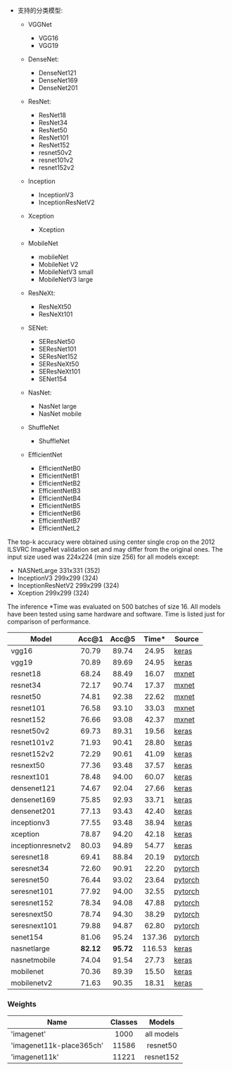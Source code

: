- 支持的分类模型:
    - VGGNet
        - VGG16
        - VGG19
    
    - DenseNet:
        - DenseNet121
        - DenseNet169
        - DenseNet201
            
    - ResNet:
        - ResNet18
        - ResNet34
        - ResNet50
        - ResNet101
        - ResNet152
        - resnet50v2
        - resnet101v2
        - resnet152v2
    
    - Inception
        - InceptionV3
        - InceptionResNetV2
    
    - Xception
        - Xception
        
    - MobileNet
        - mobileNet 
        - MobileNet V2
        - MobileNetV3 small
        - MobileNetV3 large
       
    - ResNeXt:
        - ResNeXt50
        - ResNeXt101
    
    - SENet:
        - SEResNet50
        - SEResNet101
        - SEResNet152
        - SEResNeXt50
        - SEResNeXt101
        - SENet154
        
    - NasNet:
        - NasNet large
        - NasNet mobile
    
    - ShuffleNet
        - ShuffleNet
    
    - EfficientNet
        - EfficientNetB0
        - EfficientNetB1
        - EfficientNetB2
        - EfficientNetB3
        - EfficientNetB4
        - EfficientNetB5
        - EfficientNetB6
        - EfficientNetB7
        - EfficientNetL2
    
The top-k accuracy were obtained using center single crop on the 
2012 ILSVRC ImageNet validation set and may differ from the original ones. 
The input size used was 224x224 (min size 256) for all models except:

 - NASNetLarge 331x331 (352)
 - InceptionV3 299x299 (324)
 - InceptionResNetV2 299x299 (324)
 - Xception 299x299 (324)  

The inference \*Time was evaluated on 500 batches of size 16. 
All models have been tested using same hardware and software. 
Time is listed just for comparison of performance.
          
| Model             |   Acc@1   |   Acc@5   | Time*  | Source                                                       |
| ----------------- | :-------: | :-------: | :----: | ------------------------------------------------------------ |
| vgg16             |   70.79   |   89.74   | 24.95  | [keras](https://github.com/keras-team/keras-applications)    |
| vgg19             |   70.89   |   89.69   | 24.95  | [keras](https://github.com/keras-team/keras-applications)    |
| resnet18          |   68.24   |   88.49   | 16.07  | [mxnet](https://github.com/Microsoft/MMdnn)                  |
| resnet34          |   72.17   |   90.74   | 17.37  | [mxnet](https://github.com/Microsoft/MMdnn)                  |
| resnet50          |   74.81   |   92.38   | 22.62  | [mxnet](https://github.com/Microsoft/MMdnn)                  |
| resnet101         |   76.58   |   93.10   | 33.03  | [mxnet](https://github.com/Microsoft/MMdnn)                  |
| resnet152         |   76.66   |   93.08   | 42.37  | [mxnet](https://github.com/Microsoft/MMdnn)                  |
| resnet50v2        |   69.73   |   89.31   | 19.56  | [keras](https://github.com/keras-team/keras-applications)    |
| resnet101v2       |   71.93   |   90.41   | 28.80  | [keras](https://github.com/keras-team/keras-applications)    |
| resnet152v2       |   72.29   |   90.61   | 41.09  | [keras](https://github.com/keras-team/keras-applications)    |
| resnext50         |   77.36   |   93.48   | 37.57  | [keras](https://github.com/keras-team/keras-applications)    |
| resnext101        |   78.48   |   94.00   | 60.07  | [keras](https://github.com/keras-team/keras-applications)    |
| densenet121       |   74.67   |   92.04   | 27.66  | [keras](https://github.com/keras-team/keras-applications)    |
| densenet169       |   75.85   |   92.93   | 33.71  | [keras](https://github.com/keras-team/keras-applications)    |
| densenet201       |   77.13   |   93.43   | 42.40  | [keras](https://github.com/keras-team/keras-applications)    |
| inceptionv3       |   77.55   |   93.48   | 38.94  | [keras](https://github.com/keras-team/keras-applications)    |
| xception          |   78.87   |   94.20   | 42.18  | [keras](https://github.com/keras-team/keras-applications)    |
| inceptionresnetv2 |   80.03   |   94.89   | 54.77  | [keras](https://github.com/keras-team/keras-applications)    |
| seresnet18        |   69.41   |   88.84   | 20.19  | [pytorch](https://github.com/Cadene/pretrained-models.pytorch) |
| seresnet34        |   72.60   |   90.91   | 22.20  | [pytorch](https://github.com/Cadene/pretrained-models.pytorch) |
| seresnet50        |   76.44   |   93.02   | 23.64  | [pytorch](https://github.com/Cadene/pretrained-models.pytorch) |
| seresnet101       |   77.92   |   94.00   | 32.55  | [pytorch](https://github.com/Cadene/pretrained-models.pytorch) |
| seresnet152       |   78.34   |   94.08   | 47.88  | [pytorch](https://github.com/Cadene/pretrained-models.pytorch) |
| seresnext50       |   78.74   |   94.30   | 38.29  | [pytorch](https://github.com/Cadene/pretrained-models.pytorch) |
| seresnext101      |   79.88   |   94.87   | 62.80  | [pytorch](https://github.com/Cadene/pretrained-models.pytorch) |
| senet154          |   81.06   |   95.24   | 137.36 | [pytorch](https://github.com/Cadene/pretrained-models.pytorch) |
| nasnetlarge       | **82.12** | **95.72** | 116.53 | [keras](https://github.com/keras-team/keras-applications)    |
| nasnetmobile      |   74.04   |   91.54   | 27.73  | [keras](https://github.com/keras-team/keras-applications)    |
| mobilenet         |   70.36   |   89.39   | 15.50  | [keras](https://github.com/keras-team/keras-applications)    |
| mobilenetv2       |   71.63   |   90.35   | 18.31  | [keras](https://github.com/keras-team/keras-applications)    |


### Weights

| Name                     | Classes |   Models   |
| ------------------------ | :-----: | :--------: |
| 'imagenet'               |  1000   | all models |
| 'imagenet11k-place365ch' |  11586  |  resnet50  |
| 'imagenet11k'            |  11221  | resnet152  |
       